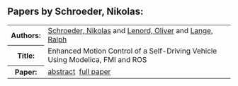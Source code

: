 <h2>Papers by Schroeder, Nikolas:</h2>
<!-- Begin papers -->
<table>
<tr><th>Authors:</th><td>
<a href="../authors/author_213.html">Schroeder, Nikolas</a> and 
<a href="../authors/author_146.html">Lenord, Oliver</a> and 
<a href="../authors/author_139.html">Lange, Ralph</a>
</td></tr>
<tr><th>Title:  </th><td>Enhanced Motion Control of a Self-Driving Vehicle Using Modelica, FMI and ROS</td></tr>
<tr><th>Paper:  </th><td><a href="../abstracts/Modelica2019abstract4B2.pdf">abstract</a>&nbsp;&nbsp;<a href="../papers/Modelica2019paper4B2.pdf">full paper</a></td></tr>
</table>
<br>
<!-- End papers -->